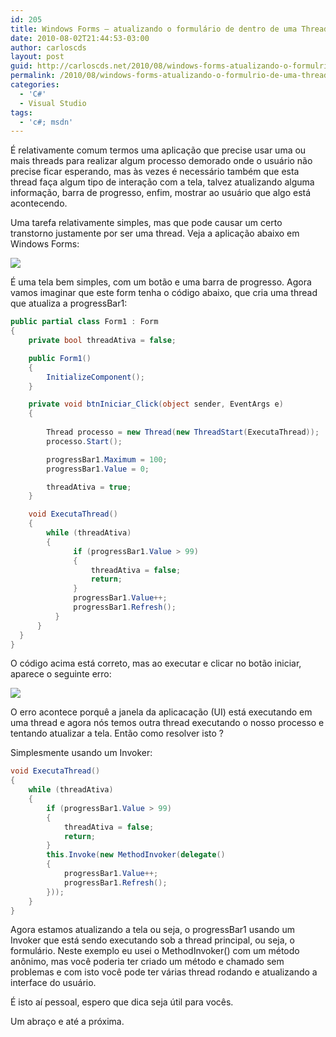```yaml
---
id: 205
title: Windows Forms – atualizando o formulário de dentro de uma Thread
date: 2010-08-02T21:44:53-03:00
author: carloscds
layout: post
guid: http://carloscds.net/2010/08/windows-forms-atualizando-o-formulrio-de-uma-thread/
permalink: /2010/08/windows-forms-atualizando-o-formulrio-de-uma-thread/
categories:
  - 'C#'
  - Visual Studio
tags:
  - 'c#; msdn'
---
```

É relativamente comum termos uma aplicação que precise usar uma ou mais threads para realizar algum processo demorado onde o usuário não precise ficar esperando, mas às vezes é necessário também que esta thread faça algum tipo de interação com a tela, talvez atualizando alguma informação, barra de progresso, enfim, mostrar ao usuário que algo está acontecendo.

Uma tarefa relativamente simples, mas que pode causar um certo transtorno justamente por ser uma thread. Veja a aplicação abaixo em Windows Forms:

![](/wp-content/uploads/2010/08/image.png)

É uma tela bem simples, com um botão e uma barra de progresso. Agora vamos imaginar que este form tenha o código abaixo, que cria uma thread que atualiza a progressBar1:

```csharp
public partial class Form1 : Form
{
    private bool threadAtiva = false;

    public Form1()
    {
        InitializeComponent();
    }

    private void btnIniciar_Click(object sender, EventArgs e)
    {
        
        Thread processo = new Thread(new ThreadStart(ExecutaThread));
        processo.Start();

        progressBar1.Maximum = 100;
        progressBar1.Value = 0;

        threadAtiva = true;
    }

    void ExecutaThread()
    {
        while (threadAtiva)
        {
              if (progressBar1.Value > 99)
              {
                  threadAtiva = false;
                  return;
              }
              progressBar1.Value++;
              progressBar1.Refresh();
          }
      }
  }
}
```
O código acima está correto, mas ao executar e clicar no botão iniciar, aparece o seguinte erro:

![](/wp-content/uploads/2010/08/image_thumb1.png)

O erro acontece porquê a janela da aplicacação (UI) está executando em uma thread e agora nós temos outra thread executando o nosso processo e tentando atualizar a tela. Então como resolver isto ?

Simplesmente usando um Invoker:

```csharp
void ExecutaThread()
{
    while (threadAtiva)
    {
        if (progressBar1.Value > 99)
        {
            threadAtiva = false;
            return;
        }
        this.Invoke(new MethodInvoker(delegate()
        {
            progressBar1.Value++;
            progressBar1.Refresh();
        }));
    }
}
```

Agora estamos atualizando a tela ou seja, o progressBar1 usando um Invoker que está sendo executando sob a thread principal, ou seja, o formulário. Neste exemplo eu usei o MethodInvoker() com um método anônimo, mas você poderia ter criado um método e chamado sem problemas e com isto você pode ter várias thread rodando e atualizando a interface do usuário.

É isto aí pessoal, espero que dica seja útil para vocês.

Um abraço e até a próxima.
